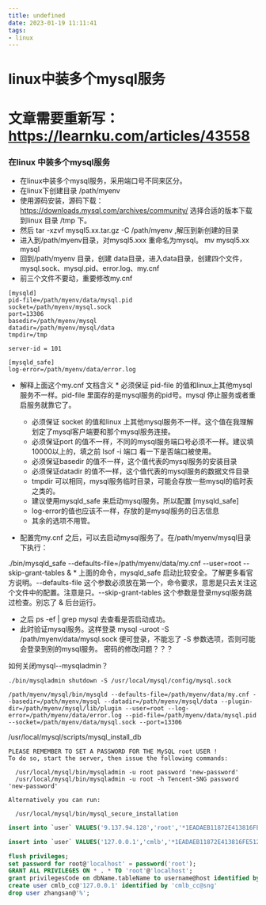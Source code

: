 ```yaml
---
title: undefined
date: 2023-01-19 11:11:41
tags:
- linux
---
```


# linux中装多个mysql服务

# 文章需要重新写：https://learnku.com/articles/43558





### 在linux 中装多个mysql服务

* 在linux中装多个mysql服务，采用端口号不同来区分。
* 在linux下创建目录 /path/myenv
* 使用源码安装，源码下载：https://downloads.mysql.com/archives/community/ 选择合适的版本下载到linux 目录 /tmp 下。
* 然后 tar -xzvf mysql5.xx.tar.gz -C /path/myenv ,解压到新创建的目录
* 进入到/path/myenv目录，对mysql5.xxx 重命名为mysql。 mv mysql5.xx mysql
* 回到/path/myenv 目录，创建 data目录，进入data目录，创建四个文件，mysql.sock、mysql.pid、error.log、my.cnf
* 前三个文件不要动，重要修改my.cnf
```
[mysqld]
pid-file=/path/myenv/data/mysql.pid
socket=/path/myenv/mysql.sock
port=13306
basedir=/path/myenv/mysql
datadir=/path/myenv/mysql/data
tmpdir=/tmp

server-id = 101

[mysqld_safe]
log-error=/path/myenv/data/error.log
```

* 解释上面这个my.cnf 文档含义    * 必须保证 pid-file 的值和linux上其他mysql服务不一样。pid-file 里面存的是mysql服务的pid号。mysql 停止服务或者重启服务就靠它了。
    * 必须保证 socket 的值和linux 上其他mysql服务不一样。这个值在我理解划定了mysql客户端要和那个mysql服务连接。
    * 必须保证port 的值不一样，不同的mysql服务端口号必须不一样。建议填10000以上的，填之前 lsof -i 端口 看一下是否端口被使用。
    * 必须保证basedir 的值不一样，这个值代表的mysql服务的安装目录
    * 必须保证datadir 的值不一样，这个值代表的mysql服务的数据文件目录
    * tmpdir 可以相同，mysql服务临时目录，可能会存放一些mysql的临时表之类的。
    * 建议使用mysqld_safe 来启动mysql服务。所以配置 [mysqld_safe]
    * log-error的值也应该不一样，存放的是mysql服务的日志信息
    * 其余的选项不用管。

* 配置完my.cnf 之后，可以去启动mysql服务了。在/path/myenv/mysql目录下执行：

./bin/mysqld_safe --defaults-file=/path/myenv/data/my.cnf --user=root --skip-grant-tables &    * 上面的命令，mysqld_safe 启动比较安全。了解更多看官方说明。--defaults-file 这个参数必须放在第一个，命令要求，意思是只去关注这个文件中的配置。注意是只。--skip-grant-tables 这个参数是登录mysql服务跳过检查。别忘了 & 后台运行。

* 之后 ps -ef | grep mysql 去查看是否启动成功。
* 此时验证mysql服务。这样登录 mysql -uroot -S /path/myenv/data/mysql.sock 便可登录，不能忘了 -S 参数选项，否则可能会登录到别的mysql服务。
密码的修改问题？？？

如何关闭mysql--mysqladmin？

```
./bin/mysqladmin shutdown -S /usr/local/mysql/config/mysql.sock 
```





```
/path/myenv/mysql/bin/mysqld --defaults-file=/path/myenv/data/my.cnf --basedir=/path/myenv/mysql --datadir=/path/myenv/mysql/data --plugin-dir=/path/myenv/mysql/lib/plugin --user=root --log-error=/path/myenv/data/error.log --pid-file=/path/myenv/data/mysql.pid --socket=/path/myenv/data/mysql.sock --port=13306
```

/usr/local/mysql/scripts/mysql_install_db

```
PLEASE REMEMBER TO SET A PASSWORD FOR THE MySQL root USER !
To do so, start the server, then issue the following commands:

  /usr/local/mysql/bin/mysqladmin -u root password 'new-password'
  /usr/local/mysql/bin/mysqladmin -u root -h Tencent-SNG password 'new-password'

Alternatively you can run:

  /usr/local/mysql/bin/mysql_secure_installation
```

```sql
insert into `user` VALUES('9.137.94.128','root','*1EADAEB11872E413816FE51216C9134766DF39F9','Y','Y','Y','Y','Y','Y','Y','Y','Y','Y','Y','Y','Y','Y','Y','Y','Y','Y','Y','Y','Y','Y','Y','Y','Y','Y','Y','Y','Y','','','','',0,0,0,0,'','','N');

insert into `user` VALUES('127.0.0.1','cmlb','*1EADAEB11872E413816FE51216C9134766DF39F9','Y','Y','Y','Y','Y','Y','Y','Y','Y','Y','Y','Y','Y','Y','Y','Y','Y','Y','Y','Y','Y','Y','Y','Y','Y','Y','Y','Y','Y','','','','',0,0,0,0,'','','N');

flush privileges;
set password for root@'localhost' = password('root');
GRANT ALL PRIVILEGES ON * . * TO 'root'@'localhost';
grant privilegesCode on dbName.tableName to username@host identified by "password";
create user cmlb_cc@'127.0.0.1' identified by 'cmlb_cc@sng'
drop user zhangsan@'%';
```
